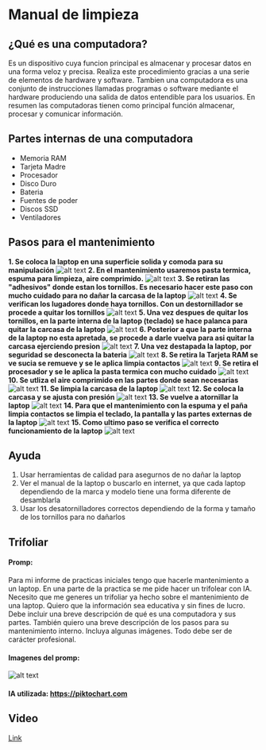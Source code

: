 # Manual de limpieza
## ¿Qué es una computadora?
Es un dispositivo cuya funcion principal es almacenar y procesar datos en una forma veloz y precisa. Realiza este procedimiento gracias a una serie de elementos de hardware y software. Tambien una computadora es una conjunto de instrucciones llamadas programas o software mediante el hardware produciendo una salida de datos entendible para los usuarios. En resumen las computadoras tienen como principal función almacenar, procesar y comunicar información.

## Partes internas de una computadora
+ Memoria RAM
+ Tarjeta Madre
+ Procesador
+ Disco Duro
+ Bateria
+ Fuentes de poder
+ Discos SSD
+ Ventiladores

## Pasos para el mantenimiento
**1. Se coloca la laptop en una superficie solida y comoda para su manipulación**
![alt text](img/1.jpg)
**2. En el mantenimiento usaremos pasta termica, espuma para limpieza, aire comprimido.**
![alt text](<img/2.jpg>)
**3. Se retiran las "adhesivos" donde estan los tornillos. Es necesario hacer este paso con mucho cuidado para no dañar la carcasa de la laptop**
![alt text](img/3.png)
**4. Se verifican los lugadores donde haya tornillos. Con un destornillador se procede a quitar los tornillos**
![alt text](<img/4.png>)
**5. Una vez despues de quitar los tornillos, en la parte interna de la laptop (teclado) se hace palanca para quitar la carcasa de la laptop**
![alt text](<img/5.png>)
**6. Posterior a que la parte interna de la laptop no esta apretada, se procede a darle vuelva para asi quitar la carcasa ejerciendo presion**
![alt text](<img/6.png>)
**7. Una vez destapada la laptop, por seguridad se desconecta la bateria**
![alt text](img/7.png)
**8. Se retira la Tarjeta RAM se ve sucia se remueve y se le aplica limpia contactos**
![alt text](<img/8.png>)
**9. Se retira el procesador y se le aplica la pasta termica con mucho cuidado**
![alt text](img/9.png)
**10. Se utliza el aire comprimido en las partes donde sean necesarias**
![alt text](img/10.png)
**11. Se limpia la carcasa de la laptop**
![alt text](img/11.png) 
**12. Se coloca la carcasa y se ajusta con presión**
![alt text](img/12.png)
**13. Se vuelve a atornillar la laptop**
![alt text](img/13.png)
**14. Para que el mantenimiento con la espuma y el paña limpia contactos se limpia el teclado, la pantalla y las partes externas de la laptop**
![alt text](img/14.png)
**15. Como ultimo paso se verifica el correcto funcionamiento de la laptop**
![alt text](img/15.png)
## Ayuda
1. Usar herramientas de calidad para asegurnos de no dañar la laptop
2. Ver el manual de la laptop o buscarlo en internet, ya que cada laptop dependiendo de la marca y modelo tiene una forma diferente de desamblarla
3. Usar los desatornilladores correctos dependiendo de la forma y tamaño de los tornillos para no dañarlos

## Trifoliar
#### Promp:
Para mi informe de practicas iniciales tengo que hacerle mantenimiento a un laptop.  En una parte de la practica se me pide hacer un trifolear con IA. Necesito que me generes un trifoliar ya hecho sobre el mantenimiento de una laptop.
Quiero que la información sea educativa y sin fines de lucro. Debe incluir una breve descripción de qué es una computadora y sus partes. También quiero una breve descripción de los pasos para su mantenimiento interno. Incluya algunas imágenes. Todo debe ser de carácter profesional.
#### Imagenes del promp:
![alt text](img/16.png)
#### IA utilizada: https://piktochart.com

## Video
[Link](https://youtu.be/bpTMsbLv4tA)